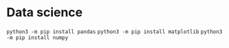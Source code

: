 # Data science

`python3 -m pip install pandas`
`python3 -m pip install matplotlib`
`python3 -m pip install numpy`
